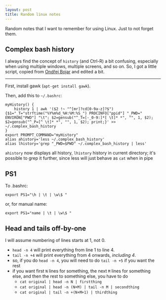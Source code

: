 ```yaml
---
layout: post
title: Random linux notes
---
```


Random notes that I want to remember for using Linux. Just to not forget them.

Complex bash history
---
I always find the concept of `history` (and Ctrl-R) a bit confusing, especially when using multiple windows, multiple screens, and so on. So, I got a little script, copied from [Ondřej Bojar](http://www1.cuni.cz/~obo/) and edited a bit.

---

First, install gawk (`apt-get install gawk`).

Then, add this to `~/.bashrc`:
    
    myHistory() {
        history 1 | awk '($2 !~ "^[mr]?cd[0-9a-z]?$") {$1="_T="strftime("%Y%m%d_%H:%M:%S_") PROCINFO["ppid"] "_PWD="  ENVIRON["PWD"] "\t"; $2=gensub("^_T=[-_0-9:]*[ \t]* *", "", 1, $2); $2=gensub("^_P=[^ \t]* *", "", 1, $2); print;}' >> ~/.complex_bash_history
    }
    export PROMPT_COMMAND="myHistory"
    alias ahistory='less ~/.complex_bash_history'
    alias lhistory='grep "_PWD=$PWD" ~/.complex_bash_history | less'


`ahistory` now displays all history, `lhistory` history in current directory; it's possible to grep it further, since less will just behave as `cat` when in pipe

PS1
---
To .bashrc:

    export PS1="\h | \t | \w\$ "

or, for manual name:

    export PS1="name | \t | \w\$ "

Head and tails off-by-one 
---

I will assume numbering of lines starts at 1, not 0.

- `head -n 4` will print everything from line 1 to line 4.
- `tail -n +4` will print everything from 4 onwards, *including 4*.
- so, if you do `head -n 4`, you will need to do `tail -n +5` if you want the rest
- if you want first `N` lines for something, the next `M` lines for something else, and then the rest to something else, you have to do
    - `cat original | head -n N | firstthing`
    - `cat original | head -n (N+M) | tail -n M | secondthing`
    - `cat original | tail -n +(N+M+1) | thirdthing`


